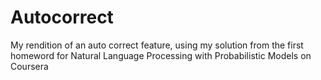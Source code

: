 # Autocorrect
My rendition of an auto correct feature, using my solution from the first homeword for Natural Language Processing with Probabilistic Models on Coursera
